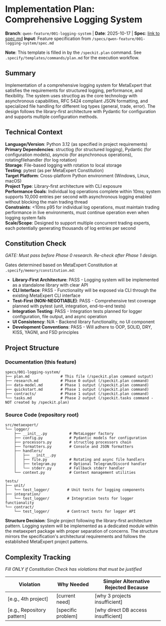 # Implementation Plan: Comprehensive Logging System

**Branch**: `qwen-feature/001-logging-system` | **Date**: 2025-10-17 | **Spec**: [link to spec.md](./spec.md)
**Input**: Feature specification from `/specs/qwen-feature/001-logging-system/spec.md`

**Note**: This template is filled in by the `/speckit.plan` command. See `.specify/templates/commands/plan.md` for the execution workflow.

## Summary

Implementation of a comprehensive logging system for MetaExpert that satisfies the requirements for structured logging, performance, and flexibility. The system uses structlog as the core technology with asynchronous capabilities, RFC 5424 compliant JSON formatting, and specialized file handling for different log types (general, trade, error). The design follows the library-first architecture with Pydantic for configuration and supports multiple configuration methods.

## Technical Context

**Language/Version**: Python 3.12 (as specified in project requirements)  
**Primary Dependencies**: structlog (for structured logging), Pydantic (for configuration models), asyncio (for asynchronous operations), rotatingfilehandler (for log rotation)  
**Storage**: File-based logging with rotation to local storage  
**Testing**: pytest (as per MetaExpert Constitution)  
**Target Platform**: Cross-platform Python environment (Windows, Linux, macOS)  
**Project Type**: Library-first architecture with CLI exposure  
**Performance Goals**: Individual log operations complete within 10ms; system supports 10,000 entries per second with asynchronous logging enabled without blocking the main trading thread  
**Constraints**: <10ms p95 for individual log operations, must maintain trading performance in live environments, must continue operation even when logging system fails  
**Scale/Scope**: Designed to support multiple concurrent trading experts, each potentially generating thousands of log entries per second

## Constitution Check

*GATE: Must pass before Phase 0 research. Re-check after Phase 1 design.*

Gates determined based on MetaExpert Constitution at `.specify/memory/constitution.md`:

- **Library-First Architecture**: PASS - Logging system will be implemented as a standalone library with clear API
- **CLI Interface**: PASS - Functionality will be exposed via CLI through the existing MetaExpert CLI interface
- **Test-First (NON-NEGOTIABLE)**: PASS - Comprehensive test coverage planned with pytest (unit, integration, end-to-end tests)
- **Integration Testing**: PASS - Integration tests planned for logger configuration, file output, and async operation
- **UI Consistency**: N/A - Backend library functionality, no UI component
- **Development Conventions**: PASS - Will adhere to OOP, SOLID, DRY, KISS, YAGNI, and FSD principles

## Project Structure

### Documentation (this feature)

```
specs/001-logging-system/
├── plan.md              # This file (/speckit.plan command output)
├── research.md          # Phase 0 output (/speckit.plan command)
├── data-model.md        # Phase 1 output (/speckit.plan command)
├── quickstart.md        # Phase 1 output (/speckit.plan command)
├── contracts/           # Phase 1 output (/speckit.plan command)
└── tasks.md             # Phase 2 output (/speckit.tasks command - NOT created by /speckit.plan)
```

### Source Code (repository root)

```
src/metaexpert/
└── logger/
    ├── __init__.py          # MetaLogger factory
    ├── config.py            # Pydantic models for configuration
    ├── processors.py        # structlog processors chain
    ├── formatters.py        # Console and JSON formatters
    ├── handlers/
    │   ├── __init__.py
    │   ├── file.py          # Rotating and async file handlers
    │   ├── telegram.py      # Optional Telegram/Discord handler
    │   └── stderr.py        # Fallback stderr handler
    └── context.py           # Context management utilities

tests/
├── unit/
│   └── test_logger/        # Unit tests for logging components
├── integration/
│   └── test_logger/        # Integration tests for logger functionality
└── contract/
    └── test_logger/        # Contract tests for logger API
```

**Structure Decision**: Single project following the library-first architecture pattern. Logging system will be implemented as a dedicated module within the metaexpert package with proper separation of concerns. The structure mirrors the specification's architectural requirements and follows the established MetaExpert project patterns.

## Complexity Tracking

*Fill ONLY if Constitution Check has violations that must be justified*

| Violation | Why Needed | Simpler Alternative Rejected Because |
|-----------|------------|-------------------------------------|
| [e.g., 4th project] | [current need] | [why 3 projects insufficient] |
| [e.g., Repository pattern] | [specific problem] | [why direct DB access insufficient] |

